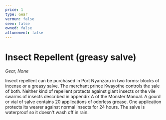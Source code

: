 ```yaml
---
price: 1
type: Gear
vermun: false
seen: false
owned: false
attunement: false
---
```

# Insect Repellent (greasy salve)

*Gear, None*

Insect repellent can be purchased in Port Nyanzaru in two forms: blocks of incense or a greasy salve. The merchant prince Kwayothe controls the sale of both. Neither kind of repellent protects against giant insects or the vile swarms of insects described in appendix A of the Monster Manual. A gourd or vial of salve contains 20 applications of odorless grease. One application protects its wearer against normal insects for 24 hours. The salve is waterproof so it doesn't wash off in rain.